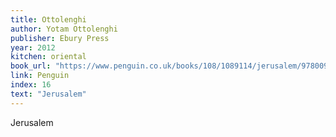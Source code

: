 ```yaml
---
title: Ottolenghi
author: Yotam Ottolenghi
publisher: Ebury Press
year: 2012
kitchen: oriental
book_url: "https://www.penguin.co.uk/books/108/1089114/jerusalem/9780091943745.html"
link: Penguin
index: 16
text: "Jerusalem"
---
```


Jerusalem